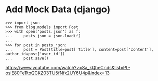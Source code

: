 # Add Mock Data (django)
    >>> import json
    >>> from blog.models import Post
    >>> with open('posts.json') as f:
    ...     posts_json = json.load(f)
    ... 
    >>> for post in posts_json:
    ...     post = Post(title=post['title'], content=post['content'], author_id=post['user_id'])
    ...     post.save()




https://www.youtube.com/watch?v=Sa_kQheCnds&list=PL-osiE80TeTtoQCKZ03TU5fNfx2UY6U4p&index=13